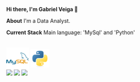 **Hi there, I'm Gabriel Veiga 👋**

**About**
I'm a Data Analyst.

**Current Stack**
Main language: 'MySql' and 'Python'


<div style="display: inline_block"><br> <img align="center" alt="Rafa-Js" height="60" width="60" 
src="https://raw.githubusercontent.com/devicons/devicon/master/icons/mysql/mysql-original-wordmark.svg"> <img align="center" alt="Rafa-CSS" height="50" width="50"  <img align="center" alt="Rafa-Python" height="50" width="50"                                                                                                           src="https://raw.githubusercontent.com/devicons/devicon/master/icons/python/python-original.svg"> </div> <div> <a href="https://www.linkedin.com/in/mel-eduarda-romeu-alves-41ab47225/" target="_blank"><img
href="https://www.linkedin.com/in/gabrielrveiga/" target="_blank"><img src="[https://img.shields.io/badge/-Instagram-%23E4405F?style=for-the-badge&logo=instagram&logoColor=white](https://img.shields.io/badge/-LinkedIn-%230077B5?style=for-the-badge&logo=linkedin&logoColor=white)" target="_blank"></a> <a 
href="https://instagram.com/gabrielrveiga" target="_blank"><img src="https://img.shields.io/badge/-Instagram-%23E4405F?style=for-the-badge&logo=instagram&logoColor=white" target="_blank"></a> <a 
href = "mailto:gabrielveiga1504@gmail.com"><img src="https://img.shields.io/badge/-Gmail-%23333?style=for-the-badge&logo=gmail&logoColor=white" target="_blank"></a> </div>

